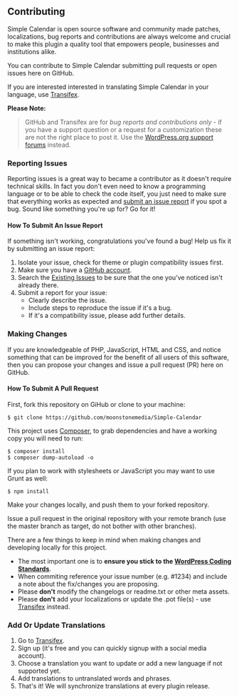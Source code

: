 ## Contributing 

Simple Calendar is open source software and community made patches, localizations, bug reports and contributions are always welcome and crucial to make this plugin a quality tool that empowers people, businesses and institutions alike.  

You can contribute to Simple Calendar submitting pull requests or open issues here on GitHub.

If you are interested interested in translating Simple Calendar in your language, use [Transifex](https://www.transifex.com/moonstonemedia/simple-calendar/). 

**Please Note:**

> GitHub and Transifex are for *bug reports and contributions only* - if you have a support question or a request for a customization these are not the right place to post it. Use the [WordPress.org support forums](https://wordpress.org/support/plugin/google-calendar-events) instead.

### Reporting Issues

Reporting issues is a great way to became a contributor as it doesn't require technical skills. In fact you don't even need to know a programming language or to be able to check the code itself, you just need to make sure that everything works as expected and [submit an issue report](https://github.com/moonstonemedia/Simple-Calendar/issues) if you spot a bug. Sound like something you're up for? Go for it!

#### How To Submit An Issue Report

If something isn't working, congratulations you've found a bug! Help us fix it by submitting an issue report:

1. Isolate your issue, check for theme or plugin compatibility issues first.
2. Make sure you have a [GitHub account](https://github.com/signup/free).
3. Search the [Existing Issues](https://github.com/moonstonemedia/Simple-Calendar/issues) to be sure that the one you've noticed isn't already there.
4. Submit a report for your issue:
    * Clearly describe the issue.
    * Include steps to reproduce the issue if it's a bug.
    * If it's a compatibility issue, please add further details.

### Making Changes

If you are knowledgeable of PHP, JavaScript, HTML and CSS, and notice something that can be improved for the benefit of all users of this software, then you can propose your changes and issue a pull request (PR) here on GitHub.

#### How To Submit A Pull Request

First, fork this repository on GiHub or clone to your machine:

    $ git clone https://github.com/moonstonemedia/Simple-Calendar
    
This project uses [Composer](https://getcomposer.org/), to grab dependencies and have a working copy you will need to run:

    $ composer install
    $ composer dump-autoload -o

If you plan to work with stylesheets or JavaScript you may want to use Grunt as well:

    $ npm install

Make your changes locally, and push them to your forked repository.

Issue a pull request in the original repository with your remote branch (use the master branch as target, do not bother with other branches).

There are a few things to keep in mind when making changes and developing locally for this project.

* The most important one is to **ensure you stick to the [WordPress Coding Standards](http://make.wordpress.org/core/handbook/coding-standards/php/)**.
* When commiting reference your issue number (e.g. #1234) and include a note about the fix/changes you are proposing.
* Please **don't** modify the changelogs or readme.txt or other meta assets.
* Please **don't** add your localizations or update the .pot file(s) - use [Transifex](https://www.transifex.com/moonstonemedia/simple-calendar/) instead.  

### Add Or Update Translations
 
1. Go to [Transifex](https://www.transifex.com/moonstonemedia/simple-calendar/).
2. Sign up (it's free and you can quickly signup with a social media account).
3. Choose a translation you want to update or add a new language if not supported yet.
4. Add translations to untranslated words and phrases.
5. That's it! We will synchronize translations at every plugin release.
